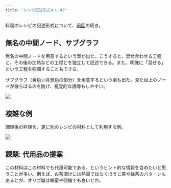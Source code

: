 ```yaml
---
title: 'レシピ記述形式メモ #2'
---
```

料理のレシピの記述形式について、[前回](https://r7kamura.com/articles/2022-05-13-mermaid-recipe-memo)の続き。

無名の中間ノード、サブグラフ
--------------

無名の中間ノードを用意するという案が出た。こうすると、混ぜ合わせる工程と、その後の加熱などの工程とを独立して記述できる。また、明確に「混ぜる」という工程を強調することもできる。

サブグラフ（黄色い背景色の部分）を用意するという案も出た。見た目上のノードが散らばるのを防げ、視覚的な誘導もしやすい。

![](https://lh5.googleusercontent.com/AelKqKKRIjiytVwcnGNqCJrOQqNGYztUSv7kL_eMNKPSMtq2nLkPxuBe6-Sle8Vc9_W3_rO7fZOGYfToBafmKjH8dsJkUy7N3xM8fq8Z5BjP0JQbJTQ1pXwyE8yKyefmatvWMS2arKrc97GmHg)

複雑な例
----

調理後の料理を、更に別のレシピの材料として利用する例。

![](https://lh4.googleusercontent.com/vzZxGBobtNyl-sOaRE6zyRa7NUs13RhjdFosJGldsv_7iWN1AStfs-YNaZRF0GwvKJKQRmuDrsW7wUtP0ZUMW6lw3geQqzCtWKeZ5Dgemhg5NWLN8DDLOrgK9QFt87EQ1ucG3y5R_dY3q80BVA)

課題: 代用品の提案
----------

この材料はこの材料でも代用可能である、というヒント的な情報を含めたいと思うことが多い。例えば、お茶漬けには熱湯ではなくほうじ茶や緑茶のパターンもあるとか、オリゴ糖は蜂蜜や砂糖でも良いとか。
